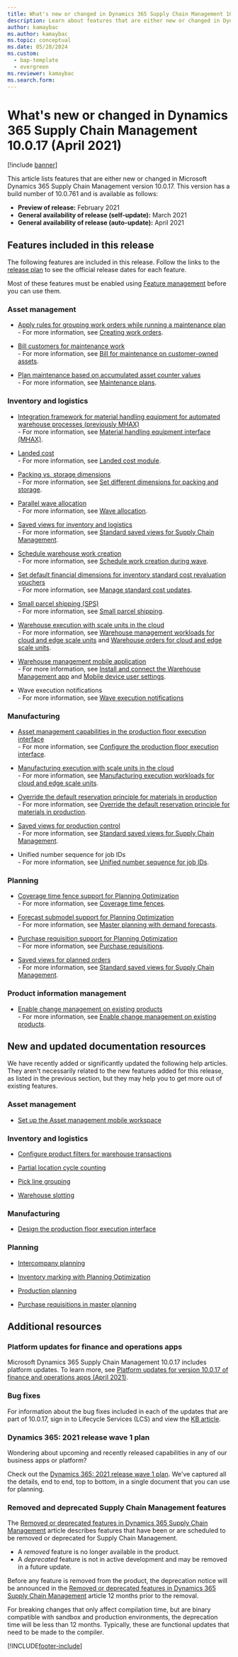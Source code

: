 ```yaml
---
title: What's new or changed in Dynamics 365 Supply Chain Management 10.0.17 (April 2021) 
description: Learn about features that are either new or changed in Dynamics 365 Supply Chain Management 10.0.17 with an outline on included features. 
author: kamaybac
ms.author: kamaybac
ms.topic: conceptual
ms.date: 05/28/2024
ms.custom:
  - bap-template
  - evergreen
ms.reviewer: kamaybac
ms.search.form:
---
```


# What's new or changed in Dynamics 365 Supply Chain Management 10.0.17 (April 2021)

[!include [banner](../../finance/includes/banner.md)]

This article lists features that are either new or changed in Microsoft Dynamics 365 Supply Chain Management version 10.0.17. This version has a build number of 10.0.761 and is available as follows:

- **Preview of release:** February 2021
- **General availability of release (self-update):** March 2021
- **General availability of release (auto-update):** April 2021

## Features included in this release

The following features are included in this release.  Follow the links to the [release plan](/dynamics365-release-plan/2021wave1/finance-operations/dynamics365-supply-chain-management/planned-features) to see the official release dates for each feature.

Most of these features must be enabled using [Feature management](../../fin-ops-core/fin-ops/get-started/feature-management/feature-management-overview.md) before you can use them.

### Asset management

- [Apply rules for grouping work orders while running a maintenance plan](/dynamics365-release-plan/2021wave1/finance-operations/dynamics365-supply-chain-management/apply-rules-grouping-work-orders-while-running-maintenance-plan)<br> - For more information, see [Creating work orders](../asset-management/preventive-and-reactive-maintenance/creating-work-orders.md).

- [Bill customers for maintenance work](/dynamics365-release-plan/2021wave1/finance-operations/dynamics365-supply-chain-management/bill-customers-maintenance-work)<br> - For more information, see [Bill for maintenance on customer-owned assets](../asset-management/integration-to-project-management-and-accounting/customer-billing.md).

- [Plan maintenance based on accumulated asset counter values](/dynamics365-release-plan/2021wave1/finance-operations/dynamics365-supply-chain-management/plan-maintenance-based-accumulated-asset-counter-values)<br> - For more information, see [Maintenance plans](../asset-management/preventive-and-reactive-maintenance/maintenance-plans.md).

### Inventory and logistics

- [Integration framework for material handling equipment for automated warehouse processes (previously MHAX)](/dynamics365-release-plan/2021wave1/finance-operations/dynamics365-supply-chain-management/integration-framework-material-handling-equipment-automated-warehouse-processes-previously-mhax)<br> - For more information, see [Material handling equipment interface (MHAX)](../warehousing/mhax.md).

- [Landed cost](/dynamics365-release-plan/2021wave1/finance-operations/dynamics365-supply-chain-management/landed-cost)<br> - For more information, see [Landed cost module](../landed-cost/landed-cost-overview.md).

- [Packing vs. storage dimensions](/dynamics365-release-plan/2019wave2/dynamics365-supply-chain-management/packing-vs.-storage-dimensions)<br> - For more information, see [Set different dimensions for packing and storage](../warehousing/packing-vs-storage-dimensions.md).

- [Parallel wave allocation](/dynamics365-release-plan/2021wave1/finance-operations/dynamics365-supply-chain-management/parallel-wave-allocation)<br> - For more information, see [Wave allocation](../warehousing/wave-allocation-method.md).

- [Saved views for inventory and logistics](/dynamics365-release-plan/2021wave1/finance-operations/dynamics365-supply-chain-management/saved-views-inventory-logistics)<br> - For more information, see [Standard saved views for Supply Chain Management](../get-started/saved-views-scm.md).

- [Schedule warehouse work creation](/dynamics365-release-plan/2021wave1/finance-operations/dynamics365-supply-chain-management/schedule-warehouse-work-creation)<br> - For more information, see [Schedule work creation during wave](../warehousing/configure-wave-schedule-work-creation.md).

- [Set default financial dimensions for inventory standard cost revaluation vouchers](/dynamics365-release-plan/2021wave1/finance-operations/dynamics365-supply-chain-management/set-default-financial-dimensions-inventory-standard-cost-revaluation-vouchers)<br> - For more information, see [Manage standard cost updates](../cost-management/manage-standard-cost-updates.md).

- [Small parcel shipping (SPS)](/dynamics365-release-plan/2021wave1/finance-operations/dynamics365-supply-chain-management/small-parcel-shipping-sps)<br> - For more information, see [Small parcel shipping](../warehousing/small-parcel-shipping.md).

- [Warehouse execution with scale units in the cloud](/dynamics365-release-plan/2021wave1/finance-operations/dynamics365-supply-chain-management/warehouse-execution-scale-units-cloud)<br> - For more information, see [Warehouse management workloads for cloud and edge scale units](../cloud-edge/cloud-edge-workload-warehousing.md) and [Warehouse orders for cloud and edge scale units](../cloud-edge/cloud-edge-warehouse-order.md).

- [Warehouse management mobile application](/dynamics365-release-plan/2021wave1/finance-operations/dynamics365-supply-chain-management/warehouse-management-mobile-application)<br> - For more information, see [Install and connect the Warehouse Management app](../warehousing/install-configure-warehouse-management-app.md) and [Mobile device user settings](../warehousing/mobile-device-user-settings.md).

- Wave execution notifications<br> - For more information, see [Wave execution notifications](../warehousing/wave-execution-notifications.md)

### Manufacturing

- [Asset management capabilities in the production floor execution interface](/dynamics365-release-plan/2021wave1/finance-operations/dynamics365-supply-chain-management/asset-management-capabilities-production-floor-execution-interface)<br> - For more information, see [Configure the production floor execution interface](../production-control/production-floor-execution-configure.md).

- [Manufacturing execution with scale units in the cloud](/dynamics365-release-plan/2021wave1/finance-operations/dynamics365-supply-chain-management/manufacturing-execution-scale-units-cloud)<br> - For more information, see [Manufacturing execution workloads for cloud and edge scale units](../cloud-edge/cloud-edge-workload-manufacturing.md).

- [Override the default reservation principle for materials in production](/dynamics365-release-plan/2021wave1/finance-operations/dynamics365-supply-chain-management/override-default-reservation-principle-materials-production)<br> - For more information, see [Override the default reservation principle for materials in production](../production-control/override-default-reservation-principle.md).

- [Saved views for production control](/dynamics365-release-plan/2021wave1/finance-operations/dynamics365-supply-chain-management/saved-views-production-control)<br> - For more information, see [Standard saved views for Supply Chain Management](../get-started/saved-views-scm.md).

- Unified number sequence for job IDs<br> - For more information, see [Unified number sequence for job IDs](../production-control/unified-job-ids.md).

### Planning

- [Coverage time fence support for Planning Optimization](/dynamics365-release-plan/2021wave1/finance-operations/dynamics365-supply-chain-management/coverage-time-fence-support-planning-optimization)<br> - For more information, see [Coverage time fences](../master-planning/planning-optimization/coverage-time-fence.md).

- [Forecast submodel support for Planning Optimization](/dynamics365-release-plan/2021wave1/finance-operations/dynamics365-supply-chain-management/forecast-submodel-support-planning-optimization)<br> - For more information, see [Master planning with demand forecasts](../master-planning/planning-optimization/demand-forecast.md).

- [Purchase requisition support for Planning Optimization](/dynamics365-release-plan/2021wave1/finance-operations/dynamics365-supply-chain-management/purchase-requisition-support-planning-optimization)<br> - For more information, see [Purchase requisitions](../master-planning/planning-optimization/purchase-requisitions.md).

- [Saved views for planned orders](/dynamics365-release-plan/2021wave1/finance-operations/dynamics365-supply-chain-management/saved-views-planned-orders)<br> - For more information, see [Standard saved views for Supply Chain Management](../get-started/saved-views-scm.md).

### Product information management

- [Enable change management on existing products](/dynamics365-release-plan/2021wave1/finance-operations/dynamics365-supply-chain-management/enable-change-management-existing-products)<br> - For more information, see [Enable change management on existing products](../engineering-change-management/change-management-existing-products.md).

## New and updated documentation resources

We have recently added or significantly updated the following help articles. They aren't necessarily related to the new features added for this release, as listed in the previous section, but they may help you to get more out of existing features.

### Asset management

- [Set up the Asset management mobile workspace](../asset-management/set-up-asset-management-mobile.md)

### Inventory and logistics

- [Configure product filters for warehouse transactions](../warehousing/filters-and-filter-codes.md)

- [Partial location cycle counting](../warehousing/partial-location-cycle-counting.md)

- [Pick line grouping](../warehousing/pick-line-grouping.md)

- [Warehouse slotting](../warehousing/warehouse-slotting.md)

### Manufacturing

- [Design the production floor execution interface](../production-control/production-floor-execution-tabs.md)

### Planning

- [Intercompany planning](../master-planning/planning-optimization/Intercompany-planning.md)

- [Inventory marking with Planning Optimization](../master-planning/planning-optimization/marking.md)

- [Production planning](../master-planning/planning-optimization/production-planning.md)

- [Purchase requisitions in master planning](../master-planning/planning-optimization/purchase-requisitions.md)

## Additional resources

### Platform updates for finance and operations apps

Microsoft Dynamics 365 Supply Chain Management 10.0.17 includes platform updates. To learn more, see [Platform updates for version 10.0.17 of finance and operations apps (April 2021)](../../fin-ops-core/dev-itpro/get-started/whats-new-platform-updates-10-0-17.md).

### Bug fixes

For information about the bug fixes included in each of the updates that are part of 10.0.17, sign in to Lifecycle Services (LCS) and view the [KB article](https://fix.lcs.dynamics.com/Issue/Details?bugId=551039&dbType=3&qc=91219e7c3fc585acb17b810c915c3cbea499403538520c40e54de43a53aea6a8).

### Dynamics 365: 2021 release wave 1 plan

Wondering about upcoming and recently released capabilities in any of our business apps or platform?

Check out the [Dynamics 365: 2021 release wave 1 plan](/dynamics365-release-plan/2021wave1/). We've captured all the details, end to end, top to bottom, in a single document that you can use for planning.

### Removed and deprecated Supply Chain Management features

The [Removed or deprecated features in Dynamics 365 Supply Chain Management](../get-started/removed-deprecated-features-scm-updates.md) article describes features that have been or are scheduled to be removed or deprecated for Supply Chain Management.

- A *removed* feature is no longer available in the product.
- A *deprecated* feature is not in active development and may be removed in a future update.

Before any feature is removed from the product, the deprecation notice will be announced in the [Removed or deprecated features in Dynamics 365 Supply Chain Management](../get-started/removed-deprecated-features-scm-updates.md) article 12 months prior to the removal.

For breaking changes that only affect compilation time, but are binary compatible with sandbox and production environments, the deprecation time will be less than 12 months. Typically, these are functional updates that need to be made to the compiler.


[!INCLUDE[footer-include](../../includes/footer-banner.md)]

